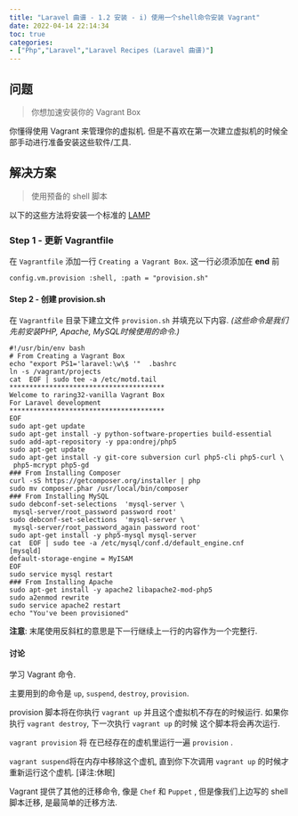 ```yaml
---
title: "Laravel 曲谱 - 1.2 安装 - i) 使用一个shell命令安装 Vagrant"
date: 2022-04-14 22:14:34
toc: true
categories:
- ["Php","Laravel","Laravel Recipes (Laravel 曲谱)"]
---
```


## 问题
> 你想加速安装你的 Vagrant Box

你懂得使用 Vagrant 来管理你的虚拟机. 但是不喜欢在第一次建立虚拟机的时候全部手动进行准备安装这些软件/工具.




## 解决方案
> 使用预备的 shell 脚本

以下的这些方法将安装一个标准的  [LAMP](http://en.wikipedia.org/wiki/LAMP_%28software_bundle%29)

### Step 1 - 更新 Vagrantfile
在  `Vagrantfile` 添加一行 `Creating a Vagrant Box`. 这一行必须添加在 **end** 前
```
config.vm.provision :shell, :path = "provision.sh"
```

#### Step 2 - 创建 provision.sh
在 `Vagrantfile` 目录下建立文件 `provision.sh` 并填充以下内容. _(这些命令是我们先前安装PHP, Apache, MySQL时候使用的命令.)_
```
#!/usr/bin/env bash
# From Creating a Vagrant Box
echo "export PS1='laravel:\w\$ '"  .bashrc
ln -s /vagrant/projects
cat  EOF | sudo tee -a /etc/motd.tail
***************************************
Welcome to raring32-vanilla Vagrant Box
For Laravel development
***************************************
EOF
sudo apt-get update
sudo apt-get install -y python-software-properties build-essential
sudo add-apt-repository -y ppa:ondrej/php5
sudo apt-get update
sudo apt-get install -y git-core subversion curl php5-cli php5-curl \
 php5-mcrypt php5-gd
### From Installing Composer
curl -sS https://getcomposer.org/installer | php
sudo mv composer.phar /usr/local/bin/composer
### From Installing MySQL
sudo debconf-set-selections  'mysql-server \
 mysql-server/root_password password root'
sudo debconf-set-selections  'mysql-server \
 mysql-server/root_password_again password root'
sudo apt-get install -y php5-mysql mysql-server
cat  EOF | sudo tee -a /etc/mysql/conf.d/default_engine.cnf
[mysqld]
default-storage-engine = MyISAM
EOF
sudo service mysql restart
### From Installing Apache
sudo apt-get install -y apache2 libapache2-mod-php5
sudo a2enmod rewrite
sudo service apache2 restart
echo "You've been provisioned"
```
**注意**: 末尾使用反斜杠的意思是下一行继续上一行的内容作为一个完整行.

#### 讨论
学习 Vagrant 命令.

主要用到的命令是  `up`, `suspend`, `destroy`, `provision`.

provision 脚本将在你执行  `vagrant up` 并且这个虚拟机不存在的时候运行. 如果你执行  `vagrant destroy`, 下一次执行  `vagrant up` 的时候 这个脚本将会再次运行.

`vagrant provision` 将 在已经存在的虚机里运行一遍 `provision` .

`vagrant suspend`将在内存中移除这个虚机, 直到你下次调用 `vagrant up` 的时候才重新运行这个虚机. [译注:休眠]

Vagrant 提供了其他的迁移命令, 像是 `Chef` 和 `Puppet` , 但是像我们上边写的 shell 脚本迁移, 是最简单的迁移方法.

